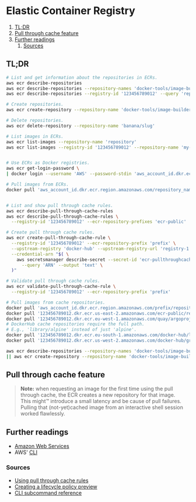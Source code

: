 # Elastic Container Registry

1. [TL;DR](#tldr)
1. [Pull through cache feature](#pull-through-cache-feature)
1. [Further readings](#further-readings)
   1. [Sources](#sources)

## TL;DR

```sh
# List and get information about the repositories in ECRs.
aws ecr describe-repositories
aws ecr describe-repositories --repository-names 'docker-tools/image-builder'
aws ecr describe-repositories --registry-id '123456789012' --query 'repositories[].repositoryName'

# Create repositories.
aws ecr create-repository --repository-name 'docker-tools/image-builder'

# Delete repositories.
aws ecr delete-repository --repository-name 'banana/slug'

# List images in ECRs.
aws ecr list-images --repository-name 'repository'
aws ecr list-images --registry-id '123456789012' --repository-name 'my-image'


# Use ECRs as Docker registries.
aws ecr get-login-password \
| docker login --username 'AWS' --password-stdin 'aws_account_id.dkr.ecr.region.amazonaws.com' \

# Pull images from ECRs.
docker pull 'aws_account_id.dkr.ecr.region.amazonaws.com/repository_name/image_name:tag'


# List and show pull through cache rules.
aws ecr describe-pull-through-cache-rules
aws ecr describe-pull-through-cache-rules \
  --registry-id '123456789012' --ecr-repository-prefixes 'ecr-public' 'quay'

# Create pull through cache rules.
aws ecr create-pull-through-cache-rule \
  --registry-id '123456789012' --ecr-repository-prefix 'prefix' \
  --upstream-registry 'docker-hub' --upstream-registry-url 'registry-1.docker.io' \
  --credential-arn "$( \
    aws secretsmanager describe-secret --secret-id 'ecr-pullthroughcache/docker-hub' \
      --query 'ARN' --output 'text' \
  )"

# Validate pull through cache rules.
aws ecr validate-pull-through-cache-rule \
  --registry-id '123456789012' --ecr-repository-prefix 'prefix'

# Pull images from cache repositories.
docker pull 'aws_account_id.dkr.ecr.region.amazonaws.com/prefix/repository_name/image_name:tag'
docker pull '123456789012.dkr.ecr.us-east-2.amazonaws.com/ecr-public/repository_name/image_name:tag'
docker pull '123456789012.dkr.ecr.eu-west-1.amazonaws.com/quay/argoproj/argocd:v2.10.0'
# DockerHub cache repositories require the full path.
# E.g., 'library/alpine' instead of just 'alpine'.
docker pull '123456789012.dkr.ecr.eu-south-1.amazonaws.com/docker-hub/library/nginx:perl'
docker pull '123456789012.dkr.ecr.us-west-2.amazonaws.com/docker-hub/grafana/grafana'
```

```sh
aws ecr describe-repositories --repository-names 'docker-tools/image-builder' \
|| aws ecr create-repository --repository-name 'docker-tools/image-builder'
```

## Pull through cache feature

> **Note:** when requesting an image for the first time using the pull through cache, the ECR creates a new repository for that image.<br>
> This might™ introduce a small latency and be cause of pull failures. Pulling that (not-yet)cached image from an interactive shell session worked flawlessly.

## Further readings

- [Amazon Web Services]
- AWS' [CLI]

### Sources

- [Using pull through cache rules]
- [Creating a lifecycle policy preview]
- [CLI subcommand reference]

<!--
  References
  -->

<!-- In-article sections -->
<!-- Knowledge base -->
[amazon web services]: README.md
[cli]: cli.md

<!-- Files -->
<!-- Upstream -->
[cli subcommand reference]: https://docs.aws.amazon.com/cli/latest/reference/ecr/
[creating a lifecycle policy preview]: https://docs.aws.amazon.com/AmazonECR/latest/userguide/lpp_creation.html
[using pull through cache rules]: https://docs.aws.amazon.com/AmazonECR/latest/userguide/pull-through-cache.html

<!-- Others -->
